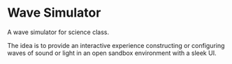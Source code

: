 Wave Simulator
=
A wave simulator for science class.

The idea is to provide an interactive experience constructing
or configuring waves of sound or light in an open sandbox
environment with a sleek UI.